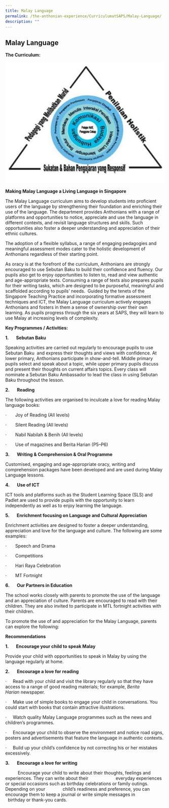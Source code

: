 ```yaml
---
title: Malay Language
permalink: /the-anthonian-experience/CurriculumatSAPS/Malay-Language/
description: ""
---
```


## Malay Language 

**The Curriculum:**

![](/images/ML.jpeg)

**Making Malay Language a Living Language in Singapore**  

The Malay Language curriculum aims to develop students into proficient users of the language by strengthening their foundation and enriching their use of the language. The department provides Anthonians with a range of platforms and opportunities to notice, appreciate and use the language in different contexts, and revisit language structures and skills. Such opportunities also foster a deeper understanding and appreciation of their ethnic cultures.

The adoption of a flexible syllabus, a range of engaging pedagogies and meaningful assessment modes cater to the holistic development of Anthonians regardless of their starting point.

As oracy is at the forefront of the curriculum, Anthonians are strongly encouraged to use Sebutan Baku to build their confidence and fluency. Our pupils also get to enjoy opportunities to listen to, read and view authentic and age-appropriate texts. Consuming a range of texts also prepares pupils for their writing tasks, which are designed to be purposeful, meaningful and scaffolded according to pupils’ needs.  Guided by the tenets of the Singapore Teaching Practice and incorporating formative assessment techniques and ICT, the Malay Language curriculum actively engages Anthonians and fosters in them a sense of ownership over their own learning. As pupils progress through the six years at SAPS, they will learn to use Malay at increasing levels of complexity.

**Key Programmes / Activities:**

**1.       Sebutan Baku**

Speaking activities are carried out regularly to encourage pupils to use Sebutan Baku  and express their thoughts and views with confidence. At lower primary, Anthonians participate in show-and-tell. Middle primary pupils select and speak about a topic, while upper primary pupils discuss and present their thoughts on current affairs topics. Every class will nominate a Sebutan Baku Ambassador to lead the class in using Sebutan Baku throughout the lesson.

**2.       Reading**

The following activities are organised to inculcate a love for reading Malay language books:

·       Joy of Reading (All levels)

·       Silent Reading (All levels)

·       Nabil Nabilah & Benih (All levels)

·       Use of magazines and Berita Harian (P5–P6)

**3.       Writing & Comprehension & Oral Programme**

Customised, engaging and age-appropriate oracy, writing and comprehension packages have been developed and are used during Malay Language lessons.

**4.       Use of ICT**

ICT tools and platforms such as the Student Learning Space (SLS) and Padlet are used to provide pupils with the opportunity to learn independently as well as to enjoy learning the language.

**5.       Enrichment focusing on Language and Cultural Appreciation**

Enrichment activities are designed to foster a deeper understanding, appreciation and love for the language and culture. The following are some examples:

·       Speech and Drama

·       Competitions

·       Hari Raya Celebration 

·       MT Fortnight

**6.       Our Partners in Education**

The school works closely with parents to promote the use of the language and an appreciation of culture. Parents are encouraged to read with their children. They are also invited to participate in MTL fortnight activities with their children.

To promote the use of and appreciation for the Malay Language, parents can explore the following:

**Recommendations**

**1.       Encourage your child to speak Malay** 

Provide your child with opportunities to speak in Malay by using the language regularly at home.

**2.       Encourage a love for reading**  

·     Read with your child and visit the library regularly so that they have access to a range of good reading materials; for example, _Berita Harian_ newspaper.

·     Make use of simple books to engage your child in conversations. You could start with books that contain attractive illustrations.

·     Watch quality Malay Language programmes such as the news and children’s programmes.

·     Encourage your child to observe the environment and notice road signs, posters and advertisements that feature the language in authentic contexts.

·     Build up your child’s confidence by not correcting his or her mistakes excessively.  
  

**3.       Encourage a love for writing**  

          Encourage your child to write about their thoughts, feelings and experiences. They can write about their                      everyday experiences or special occasions such as birthday celebrations or family outings. Depending on your              child’s readiness and preference, you can encourage them to keep a journal or write simple messages in                      birthday or thank-you cards.